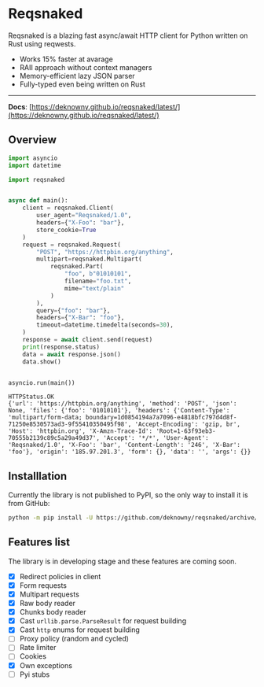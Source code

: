 # Reqsnaked
Reqsnaked is a blazing fast async/await HTTP client for Python written on Rust using reqwests.

* Works 15% faster at avarage
* RAII approach without context managers
* Memory-efficient lazy JSON parser
* Fully-typed even being written on Rust

***
__Docs__: [https://deknowny.github.io/reqsnaked/latest/](https://deknowny.github.io/reqsnaked/latest/)

## Overview
```python title="Example"
import asyncio
import datetime

import reqsnaked


async def main():
    client = reqsnaked.Client(
        user_agent="Reqsnaked/1.0",
        headers={"X-Foo": "bar"},
        store_cookie=True
    )
    request = reqsnaked.Request(
        "POST", "https://httpbin.org/anything",
        multipart=reqsnaked.Multipart(
            reqsnaked.Part(
                "foo", b"01010101",
                filename="foo.txt",
                mime="text/plain"
            )
        ),
        query={"foo": "bar"},
        headers={"X-Bar": "foo"},
        timeout=datetime.timedelta(seconds=30),
    )
    response = await client.send(request)
    print(response.status)
    data = await response.json()
    data.show()


asyncio.run(main())
```
```
HTTPStatus.OK
{'url': 'https://httpbin.org/anything', 'method': 'POST', 'json': None, 'files': {'foo': '01010101'}, 'headers': {'Content-Type': 'multipart/form-data; boundary=1d0854194a7a7096-e4818bfc797d4d8f-71250e8530573ad3-9f55410350495f98', 'Accept-Encoding': 'gzip, br', 'Host': 'httpbin.org', 'X-Amzn-Trace-Id': 'Root=1-63f93eb3-70555b2139c89c5a29a49d37', 'Accept': '*/*', 'User-Agent': 'Reqsnaked/1.0', 'X-Foo': 'bar', 'Content-Length': '246', 'X-Bar': 'foo'}, 'origin': '185.97.201.3', 'form': {}, 'data': '', 'args': {}}
```

## Installlation
Currently the library is not published to PyPI, so the only way to install it is from GitHub:
```bash
python -m pip install -U https://github.com/deknowny/reqsnaked/archive/main.zip
```


## Features list
The library is in developing stage and these features are coming soon.
- [X] Redirect policies in client
- [X] Form requests
- [X] Multipart requests
- [X] Raw body reader
- [X] Chunks body reader
- [X] Cast `urllib.parse.ParseResult` for request building
- [X] Cast `http` enums for request building
- [ ] Proxy policy (random and cycled)
- [ ] Rate limiter
- [ ] Cookies
- [X] Own exceptions
- [ ] Pyi stubs
